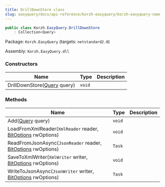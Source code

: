 ```yaml
---
title: DrillDownStore class
slug: easyquery/docs/api-reference/korzh-easyquery/korzh-easyquery-namespace/drilldownstore-class
---
```



```csharp
public class Korzh.EasyQuery.DrillDownStore
    : Collection<Query>

```
Package: `Korzh.EasyQuery` (targets: `netstandard2.0`)

Assembly: `Korzh.EasyQuery.dll`

### Constructors

| Name | Type | Description | 
| --- | --- | --- | 
| DrillDownStore([Query](/api-reference/korzh-easyquery/korzh-easyquery-namespace/query-class) query) | `void` |  | 


### Methods

| Name | Type | Description | 
| --- | --- | --- | 
| Add([Query](/api-reference/korzh-easyquery/korzh-easyquery-namespace/query-class) query) | `void` |  | 
| LoadFromXmlReader(`XmlReader` reader, [BitOptions](/api-reference/easydata-core/easydata-namespace/bitoptions-class) rwOptions) | `void` |  | 
| ReadFromJsonAsync(`JsonReader` reader, [BitOptions](/api-reference/easydata-core/easydata-namespace/bitoptions-class) rwOptions) | `Task` |  | 
| SaveToXmlWriter(`XmlWriter` writer, [BitOptions](/api-reference/easydata-core/easydata-namespace/bitoptions-class) rwOptions) | `void` |  | 
| WriteToJsonAsync(`JsonWriter` writer, [BitOptions](/api-reference/easydata-core/easydata-namespace/bitoptions-class) rwOptions) | `Task` |  |